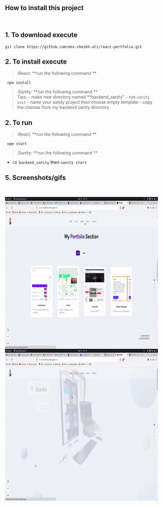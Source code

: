 
## How to install this project
<br/>


## 1. To download execute

    git clone https://github.com/dev-sheikh-ali/react-portfolio.git

## 2. To install execute
> :React: **run the following command **  
   
     npm install
> :Sanity: **run the following command **       
Tips:
    - make new directory named **backend_sanity"
    - run `sanity init`
    - name your sanity project then choose empty template
    - copy the chemas from my backend sanity directory
    
## 2. To run    
> :React: **run the following command ** 
     
     npm start
> :Sanity: **run the following command **    
- `cd backend_sanity` then `sanity start`
     
## 5. Screenshots/gifs
<br/><br/>
<img align="right" alt="dash" src="https://github.com/dev-sheikh-ali/react-portfolio/blob/main/src/Screenshots/ezgif.com-gif-maker%20(1).gif?raw=true" height="500"/>
<img align="right" alt="dash" src="https://github.com/dev-sheikh-ali/react-portfolio/blob/main/src/Screenshots/portfolio.gif?raw=true" height="500"/>

